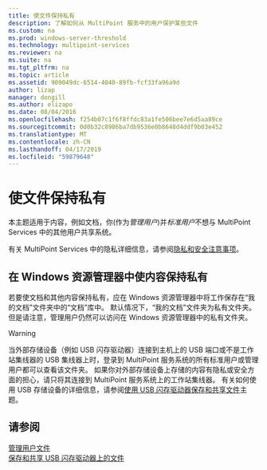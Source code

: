 ```yaml
---
title: 使文件保持私有
description: 了解如何从 MultiPoint 服务中的用户保护某些文件
ms.custom: na
ms.prod: windows-server-threshold
ms.technology: multipoint-services
ms.reviewer: na
ms.suite: na
ms.tgt_pltfrm: na
ms.topic: article
ms.assetid: 909049dc-6514-4040-89fb-fcf33fa96a9d
author: lizap
manager: dongill
ms.author: elizapo
ms.date: 08/04/2016
ms.openlocfilehash: f254b07c1f6f8ffdc83a1fe506bee7e6d5aa89ce
ms.sourcegitcommit: 0d0b32c8986ba7db9536e0b8648d4ddf9b03e452
ms.translationtype: MT
ms.contentlocale: zh-CN
ms.lasthandoff: 04/17/2019
ms.locfileid: "59879648"
---
```

# <a name="keep-files-private"></a>使文件保持私有
本主题适用于内容，例如文档，你\(作为*管理用户*\)并*标准用户*不想与 MultiPoint Services 中的其他用户共享系统。  

有关 MultiPoint Services 中的隐私详细信息，请参阅[隐私和安全注意事项](Privacy-and-Security-Considerations.md)。
  
## <a name="to-keep-content-private-in-windows-explorer"></a>在 Windows 资源管理器中使内容保持私有  
  
若要使文档和其他内容保持私有，应在 Windows 资源管理器中将工作保存在“我的文档”文件夹中的“文档”库中。 默认情况下，“我的文档”文件夹为私有文件夹。 但是请注意，管理用户仍然可以访问在 Windows 资源管理器中的私有文件夹。  
  
> [!WARNING]  
> 当外部存储设备（例如 USB 闪存驱动器）连接到主机上的 USB 端口或不是工作站集线器的 USB 集线器上时，登录到 MultiPoint 服务系统的所有标准用户或管理用户都可以查看该文件夹。 如果你对外部存储设备上存储的内容有隐私或安全方面的担心，请只将其连接到 MultiPoint 服务系统上的工作站集线器。 有关如何使用 USB 存储设备的详细信息，请参阅[使用 USB 闪存驱动器保存和共享文件](Save-and-Share-Files-on-a-USB-Flash-Drive.md)主题。  
  
## <a name="see-also"></a>请参阅  
[管理用户文件](Manage-User-Files.md)  
[保存和共享 USB 闪存驱动器上的文件](Save-and-Share-Files-on-a-USB-Flash-Drive.md)